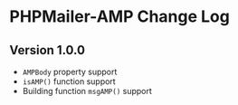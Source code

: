 # PHPMailer-AMP Change Log

## Version 1.0.0
* `AMPBody` property support
* `isAMP()` function support
* Building function `msgAMP()` support
